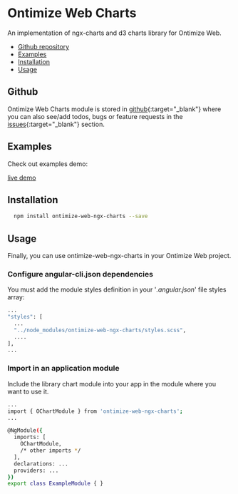 # Ontimize Web Charts

An implementation of ngx-charts and d3 charts library for Ontimize Web.


* [Github repository](#github)
* [Examples](#examples)
* [Installation](#installation)
* [Usage](#usage)

## Github
Ontimize Web Charts module is stored in [github](https://github.com/OntimizeWeb/ontimize-web-ngx-charts){:target="_blank"} where you can also see/add todos, bugs or feature requests in the [issues](https://github.com/OntimizeWeb/ontimize-web-ngx-charts/issues){:target="_blank"} section.

## Examples

Check out examples demo:
<div>
  <a href="https://ontimizeweb.github.io/ontimize-web-ngx-charts" target="_blank" class="btn btn--success">
    <i class="fa fa-play"></i>
    live demo
  </a>
</div>


## Installation

```bash
  npm install ontimize-web-ngx-charts --save
```

## Usage

Finally, you can use ontimize-web-ngx-charts in your Ontimize Web project.

### Configure angular-cli.json dependencies

You must add the module styles definition in your '*.angular.json*' file styles array:

```bash
...
"styles": [
  ...
  "../node_modules/ontimize-web-ngx-charts/styles.scss",
  ....
],
...
```

### Import in an application module

Include the library chart module into your app in the module where you want to use it.

```bash
...
import { OChartModule } from 'ontimize-web-ngx-charts';
...

@NgModule({
  imports: [
    OChartModule,
    /* other imports */
  ],
  declarations: ...
  providers: ...
})
export class ExampleModule { }
```